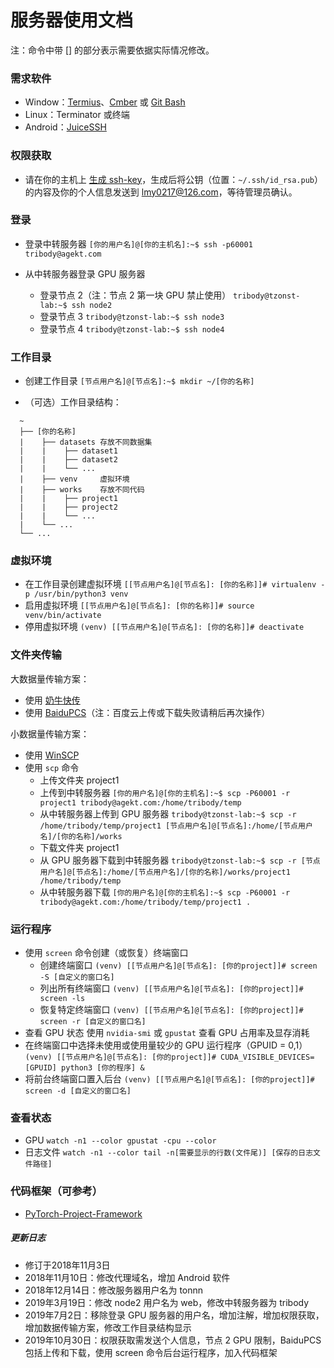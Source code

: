 # 服务器使用文档

注：命令中带 [] 的部分表示需要依据实际情况修改。

### 需求软件

* Window：[Termius](https://www.termius.com/)、[Cmber](https://cmder.net/) 或 [Git Bash](https://git-scm.com/)
* Linux：Terminator 或终端
* Android：[JuiceSSH](https://download.agekt.com/juicesshpro.apk)

### 权限获取
* 请在你的主机上 [生成 ssh-key](https://git-scm.com/book/zh/v1/%E6%9C%8D%E5%8A%A1%E5%99%A8%E4%B8%8A%E7%9A%84-Git-%E7%94%9F%E6%88%90-SSH-%E5%85%AC%E9%92%A5)，生成后将公钥（位置：`~/.ssh/id_rsa.pub`）的内容及你的个人信息发送到 <lmy0217@126.com>，等待管理员确认。

### 登录
* 登录中转服务器
`[你的用户名]@[你的主机名]:~$ ssh -p60001 tribody@agekt.com`


* 从中转服务器登录 GPU 服务器
    - 登录节点 2（注：节点 2 第一块 GPU 禁止使用）
    `tribody@tzonst-lab:~$ ssh node2`
    - 登录节点 3
    `tribody@tzonst-lab:~$ ssh node3`
    - 登录节点 4
    `tribody@tzonst-lab:~$ ssh node4`

### 工作目录
* 创建工作目录
`[节点用户名]@[节点名]:~$ mkdir ~/[你的名称]`

* （可选）工作目录结构：
```
  ~
  ├── [你的名称]
  |    ├── datasets 存放不同数据集
  |    |    ├── dataset1
  |    |    ├── dataset2
  |    |    └── ...
  |    ├── venv     虚拟环境
  |    ├── works    存放不同代码
  |    |    ├── project1
  |    |    ├── project2
  |    |    └── ...
  |    └── ...
  └── ...
```

### 虚拟环境
* 在工作目录创建虚拟环境
`[[节点用户名]@[节点名]: [你的名称]]# virtualenv -p /usr/bin/python3 venv`
* 启用虚拟环境
`[[节点用户名]@[节点名]: [你的名称]]# source venv/bin/activate`
* 停用虚拟环境
`(venv) [[节点用户名]@[节点名]: [你的名称]]# deactivate`

### 文件夹传输
大数据量传输方案：
* 使用 [奶牛快传](https://cowtransfer.com/)
* 使用 [BaiduPCS](https://github.com/iikira/BaiduPCS-Go)（注：百度云上传或下载失败请稍后再次操作）

小数据量传输方案：
* 使用 [WinSCP](https://winscp.net)
* 使用 `scp` 命令
	* 上传文件夹 project1
	 - 上传到中转服务器
	 `[你的用户名]@[你的主机名]:~$ scp -P60001 -r project1 tribody@agekt.com:/home/tribody/temp`
	 - 从中转服务器上传到 GPU 服务器
	 `tribody@tzonst-lab:~$ scp -r /home/tribody/temp/project1 [节点用户名]@[节点名]:/home/[节点用户名]/[你的名称]/works`
	* 下载文件夹 project1
	 - 从 GPU 服务器下载到中转服务器
	 `tribody@tzonst-lab:~$ scp -r [节点用户名]@[节点名]:/home/[节点用户名]/[你的名称]/works/project1 /home/tribody/temp`
	 - 从中转服务器下载
	 `[你的用户名]@[你的主机名]:~$ scp -P60001 -r tribody@agekt.com:/home/tribody/temp/project1 .`

### 运行程序
* 使用 `screen` 命令创建（或恢复）终端窗口
  - 创建终端窗口
    `(venv) [[节点用户名]@[节点名]: [你的project]]# screen -S [自定义的窗口名]`
  - 列出所有终端窗口
    `(venv) [[节点用户名]@[节点名]: [你的project]]# screen -ls`
  - 恢复特定终端窗口
    `(venv) [[节点用户名]@[节点名]: [你的project]]# screen -r [自定义的窗口名]`
* 查看 GPU 状态
使用 `nvidia-smi` 或 `gpustat` 查看 GPU 占用率及显存消耗
* 在终端窗口中选择未使用或使用量较少的 GPU 运行程序（GPUID = 0,1）
`(venv) [[节点用户名]@[节点名]: [你的project]]# CUDA_VISIBLE_DEVICES=[GPUID] python3 [你的程序] &`
* 将前台终端窗口置入后台
  `(venv) [[节点用户名]@[节点名]: [你的project]]# screen -d [自定义的窗口名]`

### 查看状态
* GPU
`watch -n1 --color gpustat -cpu --color`
* 日志文件
`watch -n1 --color tail -n[需要显示的行数(文件尾)] [保存的日志文件路径]`

### 代码框架（可参考）
* [PyTorch-Project-Framework](https://github.com/Lmy0217/PyTorch-Project-Framework)

##### 更新日志
* 修订于2018年11月3日
* 2018年11月10日：修改代理域名，增加 Android 软件
* 2018年12月14日：修改服务器用户名为 tonnn
* 2019年3月19日：修改 node2 用户名为 web，修改中转服务器为 tribody
* 2019年7月2日：移除登录 GPU 服务器的用户名，增加注解，增加权限获取，增加数据传输方案，修改工作目录结构显示
* 2019年10月30日：权限获取需发送个人信息，节点 2 GPU 限制，BaiduPCS 包括上传和下载，使用 screen 命令后台运行程序，加入代码框架